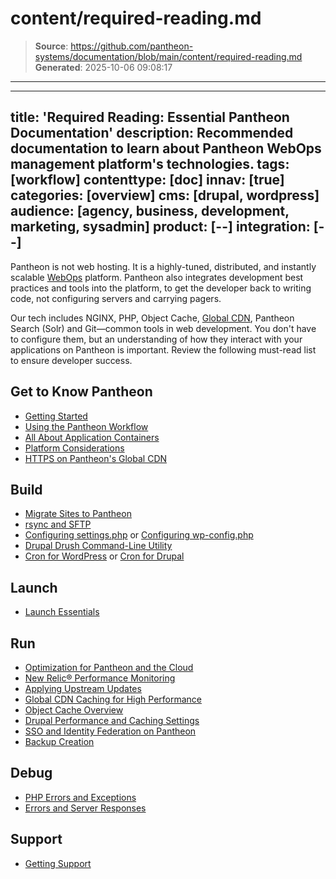 # content/required-reading.md

> **Source**: https://github.com/pantheon-systems/documentation/blob/main/content/required-reading.md
> **Generated**: 2025-10-06 09:08:17

---

---
title: 'Required Reading: Essential Pantheon Documentation'
description: Recommended documentation to learn about Pantheon WebOps management platform's technologies.
tags: [workflow]
contenttype: [doc]
innav: [true]
categories: [overview]
cms: [drupal, wordpress]
audience: [agency, business, development, marketing, sysadmin]
product: [--]
integration: [--]
---

Pantheon is not web hosting. It is a highly-tuned, distributed, and instantly scalable [WebOps](https://en.wikipedia.org/wiki/Web_operations) platform. Pantheon also integrates development best practices and tools into the platform, to get the developer back to writing code, not configuring servers and carrying pagers.

Our tech includes NGINX, PHP, Object Cache, [Global CDN](/guides/global-cdn/global-cdn-caching), Pantheon Search (Solr) and Git—common tools in web development. You don't have to configure them, but an understanding of how they interact with your applications on Pantheon is important. Review the following must-read list to ensure developer success.

## Get to Know Pantheon

- [Getting Started](/guides/getstarted)
- [Using the Pantheon Workflow](/pantheon-workflow)
- [All About Application Containers](/application-containers)
- [Platform Considerations](/guides/platform-considerations)
- [HTTPS on Pantheon's Global CDN](/guides/global-cdn/https)

## Build
- [Migrate Sites to Pantheon](/guides/guided)
- [rsync and SFTP](/guides/sftp/rsync-and-sftp)
- [Configuring settings.php](/guides/php/settings-php) or [Configuring wp-config.php](/guides/php/wp-config-php)
- [Drupal Drush Command-Line Utility](/guides/drush)
- [Cron for WordPress](/guides/wordpress-developer/wordpress-cron) or [Cron for Drupal](/drupal-cron)

## Launch
- [Launch Essentials](/guides/launch)

## Run
- [Optimization for Pantheon and the Cloud](/cloud-optimization)
- [New Relic&reg; Performance Monitoring](/guides/new-relic)
- [Applying Upstream Updates](/core-updates)
- [Global CDN Caching for High Performance](/guides/global-cdn/global-cdn-caching)
- [Object Cache Overview](/object-cache)
- [Drupal Performance and Caching Settings](/drupal-cache)
- [SSO and Identity Federation on Pantheon](/guides/sso)
- [Backup Creation](/guides/backups)

## Debug
- [PHP Errors and Exceptions](/guides/php/php-errors)
- [Errors and Server Responses](/guides/errors-and-server-responses)

## Support
- [Getting Support](/guides/support)
